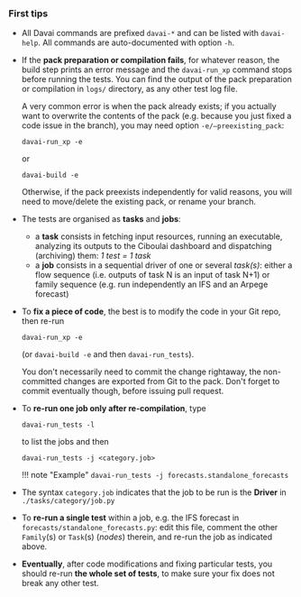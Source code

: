 ### First tips

- All Davai commands are prefixed `davai-*` and can be listed with `davai-help`. All commands are auto-documented with option `-h`.
- If the **pack preparation or compilation fails**, for whatever reason, the build step prints an error message and the `davai-run_xp` command stops before running the tests. You can find the output of the pack preparation or compilation in `logs/` directory, as any other test log file.

  A very common error is when the pack already exists; if you actually want to overwrite the contents of the pack (e.g. because you just fixed a code issue in the branch), you may need option `-e/–preexisting_pack`:

    ```
    davai-run_xp -e
    ```

    or

    ```
    davai-build -e
    ```

    Otherwise, if the pack preexists independently for valid reasons, you will need to move/delete the existing pack, or rename your branch.

- The tests are organised as **tasks** and **jobs**:

  - a **task** consists in fetching input resources, running an executable, analyzing its outputs to the Ciboulai dashboard and dispatching (archiving) them: *1 test = 1 task*
  - a **job** consists in a sequential driver of one or several *task(s)*: either a flow sequence (i.e. outputs of task N is an input of task N+1) or family sequence (e.g. run independently an IFS and an Arpege forecast)

- To **fix a piece of code**, the best is to modify the code in your Git repo, then re-run

  ```
  davai-run_xp -e
  ```
  (or `davai-build -e` and then `davai-run_tests`).

  You don't necessarily need to commit the change rightaway, the
  non-committed changes are exported from Git to the pack. Don't
  forget to commit eventually though, before issuing pull request.

- To **re-run one job only after re-compilation**, type

  ```
  davai-run_tests -l
  ```
  
  to list the jobs and then

  ```
  davai-run_tests -j <category.job>
  ```
  
  !!! note "Example" 
      ```
      davai-run_tests -j forecasts.standalone_forecasts
      ```

- The syntax `category.job` indicates that the job to be run is the **Driver** in `./tasks/category/job.py`
- To **re-run a single test** within a job, e.g. the IFS forecast in `forecasts/standalone_forecasts.py`: edit this file, comment the other `Family`(s) or `Task`(s) (*nodes*) therein, and re-run the job as indicated above.

- **Eventually**, after code modifications and fixing particular tests, you should re-run **the whole set of tests**, to make sure your fix does not break any other test.

